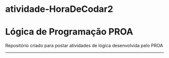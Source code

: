 # atividade-HoraDeCodar2
# Lógica de Programação PROA 
Repositório criado para postar atividades de lógica desenvolvida pelo PROA
<hr>
